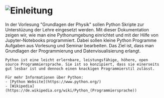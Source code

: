 # ![Einleitung](headlines/main.png)

In der Vorlesung "Grundlagen der Physik" sollen Python Skripte zur Unterstüzung der Lehre eingesetzt werden.
Mit dieser Dokumentation zeigen wir, wie man eine Pythonumgebung einrichtet und mit der Hilfe von Jupyter-Notebooks programmiert.
Dabei sollen kleine Python Programme Aufgaben aus Vorlesung und Seminar bearbeiten. 
Das Ziel ist, dass man Grundlagen der Programmierung und Datenvisualisierung erlangt.

```{admonition} Was ist Python?
Python ist eine leicht erlernbare, leistungsfähige, höhere, open source Programmiersprache. Sie ist so konzipiert, dass sie einerseits gut lesbar ist und dennoch einen knackigen Programmierstil zulässt.

Für mehr Informationen über Python: 
- [Python Website](https://www.python.org/)
- [Wikipedia](https://de.wikipedia.org/wiki/Python_(Programmiersprache))

```





